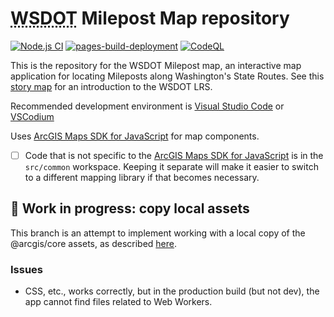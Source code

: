 # <abbr title='Washington State Department of Transportation'>WSDOT</abbr> Milepost Map repository

<!-- #region badges -->

[![Node.js CI](https://github.com/WSDOT-GIS/wsdot-mp-map/actions/workflows/node.js.yml/badge.svg)](https://github.com/WSDOT-GIS/wsdot-mp-map/actions/workflows/node.js.yml) [![pages-build-deployment](https://github.com/WSDOT-GIS/wsdot-mp-map/actions/workflows/pages/pages-build-deployment/badge.svg?branch=gh-pages)](https://github.com/WSDOT-GIS/wsdot-mp-map/actions/workflows/pages/pages-build-deployment) [![CodeQL](https://github.com/WSDOT-GIS/wsdot-mp-map/actions/workflows/codeql.yml/badge.svg)](https://github.com/WSDOT-GIS/wsdot-mp-map/actions/workflows/codeql.yml)

<!-- #endregion badges -->

This is the repository for the WSDOT Milepost map, an interactive map application for locating Mileposts along Washington's State Routes. See this [story map] for an introduction to the WSDOT <abbrev title='Linear Referencing System'>LRS</abbrev>.

Recommended development environment is [Visual Studio Code] or [VSCodium]

Uses [ArcGIS Maps SDK for JavaScript] for map components.

- [ ] Code that is not specific to the [ArcGIS Maps SDK for JavaScript] is in the `src/common` workspace. Keeping it separate will make it easier to switch to a different mapping library if that becomes necessary.

## 🚧 Work in progress: copy local assets

This branch is an attempt to implement working with a local copy of the @arcgis/core assets, as described [here](https://developers.arcgis.com/javascript/latest/es-modules/#managing-assets-locally).

### Issues

- CSS, etc., works correctly, but in the production build (but not dev), the app cannot find files related to Web Workers.

[ArcGIS Maps SDK for JavaScript]: https://developers.arcgis.com/javascript
[story map]: https://storymaps.arcgis.com/stories/3563e01d91b8444f875af320564fef7b
[Visual Studio Code]: https://code.visualstudio.com/
[VSCodium]: https://vscodium.com/

